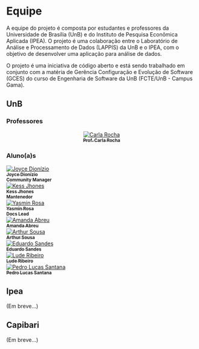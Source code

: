 # Equipe

A equipe do projeto é composta por estudantes e professores da Universidade de Brasília (UnB) e do Instituto de Pesquisa Econômica Aplicada (IPEA). O projeto é uma colaboração entre o Laboratório de Análise e Processamento de Dados (LAPPIS) da UnB e o IPEA, com o objetivo de desenvolver uma aplicação para análise de dados.

O projeto é uma iniciativa de código aberto e está sendo trabalhado em conjunto com a matéria de Gerência Configuração e Evolução de Software (GCES) do curso de Engenharia de Software da UnB (FCTE/UnB - Campus Gama).

## UnB

### Professores

<div align="center">
  <a href="https://carlarocha.org/">
    <img src="https://avatars.githubusercontent.com/RochaCarla" class="profile-pic" alt="Carla Rocha"/><br />
    <sub><b>Prof. Carla Rocha</b></sub>
  </a>
</div>

### Aluno(a)s

<div class="team-grid">
  <div class="team-member">
    <a href="https://github.com/joycejdm">
      <img src="https://avatars.githubusercontent.com/joycejdm" class="profile-pic" alt="Joyce Dionízio"/><br />
      <sub><b>Joyce Dionízio</b></sub>
      <br />
    </a>
    <sub><b>Community Manager</b></sub>
  </div>
  <div class="team-member">
    <a href="https://github.com/kessJhones">
      <img src="https://avatars.githubusercontent.com/kessJhones" class="profile-pic" alt="Kess Jhones"/><br />
      <sub><b>Kess Jhones</b></sub>
      <br />
    </a>
    <sub><b>Mantenedor</b></sub>
  </div>
  <div class="team-member">
    <a href="https://github.com/yaskisoba">
      <img src="https://avatars.githubusercontent.com/yaskisoba" class="profile-pic" alt="Yasmin Rosa"/><br />
      <sub><b>Yasmin Rosa</b></sub>
      <br />
    </a>
    <sub><b>Docs Lead</b></sub>
  </div>
  <div class="team-member">
    <a href="https://github.com/Amandaaaaabreu">
      <img src="https://avatars.githubusercontent.com/Amandaaaaabreu" class="profile-pic" alt="Amanda Abreu"/><br />
      <sub><b>Amanda Abreu</b></sub>
    </a>
  </div>
  <div class="team-member">
    <a href="https://github.com/arthurrsousa">
      <img src="https://avatars.githubusercontent.com/arthurrsousa" class="profile-pic" alt="Arthur Sousa"/><br />
      <sub><b>Arthur Sousa</b></sub>
    </a>
  </div>
  <div class="team-member">
    <a href="https://github.com/DiceRunner714">
      <img src="https://avatars.githubusercontent.com/DiceRunner714" class="profile-pic" alt="Eduardo Sandes"/><br />
      <sub><b>Eduardo Sandes</b></sub>
    </a>
  </div>
  <div class="team-member">
    <a href="https://github.com/luderibeiro">
      <img src="https://avatars.githubusercontent.com/luderibeiro" class="profile-pic" alt="Lude Ribeiro"/><br />
      <sub><b>Lude Ribeiro</b></sub>
    </a>
  </div>
  <div class="team-member">
    <a href="https://github.com/pedrolucas12">
      <img src="https://avatars.githubusercontent.com/pedrolucas12" class="profile-pic" alt="Pedro Lucas Santana"/><br />
      <sub><b>Pedro Lucas Santana</b></sub>
    </a>
  </div>
</div>

## Ipea

(Em breve...)

## Capibari

(Em breve...)
